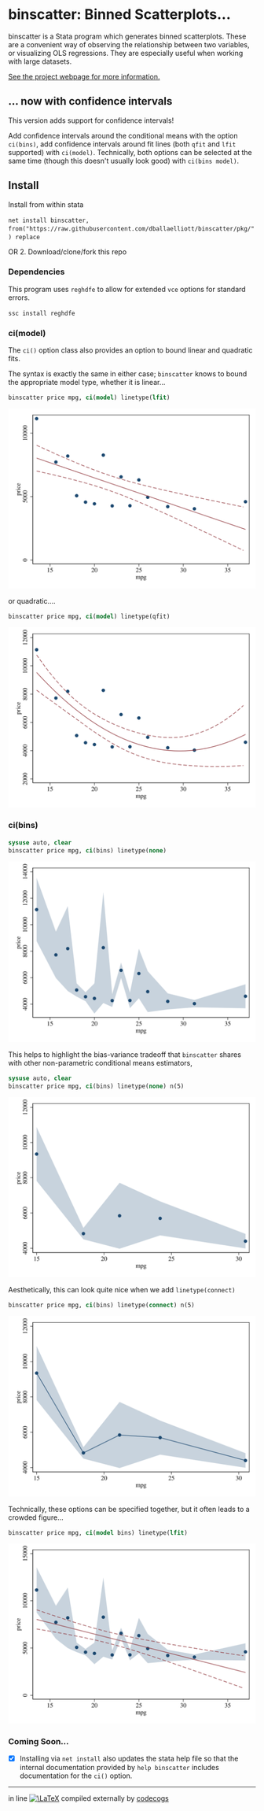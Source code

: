 # binscatter: Binned Scatterplots...

binscatter is a Stata program which generates binned scatterplots.  These are a convenient way of observing the relationship between two variables, or visualizing OLS regressions.  They are especially useful when working with large datasets.

[See the project webpage for more information.](https://michaelstepner.com/binscatter/ "binscatter: a Stata program to generate binned scatterplots.")

## ... now with confidence intervals

This version adds support for confidence intervals!  

Add confidence intervals around the conditional means with the option `ci(bins)`, add confidence intervals around fit lines (both `qfit` and `lfit` supported) with `ci(model)`.
Technically, both options can be selected at the same time (though this doesn't usually look good) with `ci(bins model)`.

## Install
Install from within stata

`net install binscatter, from("https://raw.githubusercontent.com/dballaelliott/binscatter/pkg/") replace`

OR 2. Download/clone/fork this repo

### Dependencies

This program uses `reghdfe` to allow for extended `vce` options for standard errors.

`ssc install reghdfe`

### ci(model)

The `ci()` option class also provides an option to bound linear and quadratic fits.

The syntax is exactly the same in either case; `binscatter` knows to bound the appropriate model type, whether it is linear...

```stata
binscatter price mpg, ci(model) linetype(lfit)
```

![Example Figure: Linear Fit](img/lfit1.svg "Example Figure: Linear Fit")

or quadratic.... 

```stata
binscatter price mpg, ci(model) linetype(qfit)
```

![Example Figure: Quadratic Fit](img/qfit1.svg "Example Figure: Quadratic Fit")

### ci(bins)

```stata
sysuse auto, clear 
binscatter price mpg, ci(bins) linetype(none)
```

![Example Figures: Many Bins](img/bins1.svg "Example Figure: Too Many Bins")

This helps to highlight the bias-variance tradeoff that `binscatter` shares with other non-parametric conditional means estimators, 

```stata
sysuse auto, clear 
binscatter price mpg, ci(bins) linetype(none) n(5)
```

![Example Figures:  (Maybe) Too Few Bins](img/bins2.svg "Example Figure: (Maybe) Too Few Bins")

Aesthetically, this can look quite nice when we add `linetype(connect)`

```stata
binscatter price mpg, ci(bins) linetype(connect) n(5)
```

![Example Figures: Connecting the Dots](img/bins3.svg "Example Figure: Connecting the Dots")

Technically, these options can be specified together, but it often leads to a crowded figure...

```stata
binscatter price mpg, ci(model bins) linetype(lfit)
```

![Example Figure: Too Much!](img/lfit2.svg "Example Figure: Too Much!")

### Coming Soon... 

- [x] Installing via `net install` also updates the stata help file so that the internal documentation provided by `help binscatter` includes documentation for the `ci()` option. 

--- 
in line <a href="https://www.codecogs.com/eqnedit.php?latex=\LaTeX" target="_blank"><img src="https://latex.codecogs.com/gif.latex?\LaTeX" title="\LaTeX" /></a> compiled externally by [codecogs](https://www.codecogs.com/)
